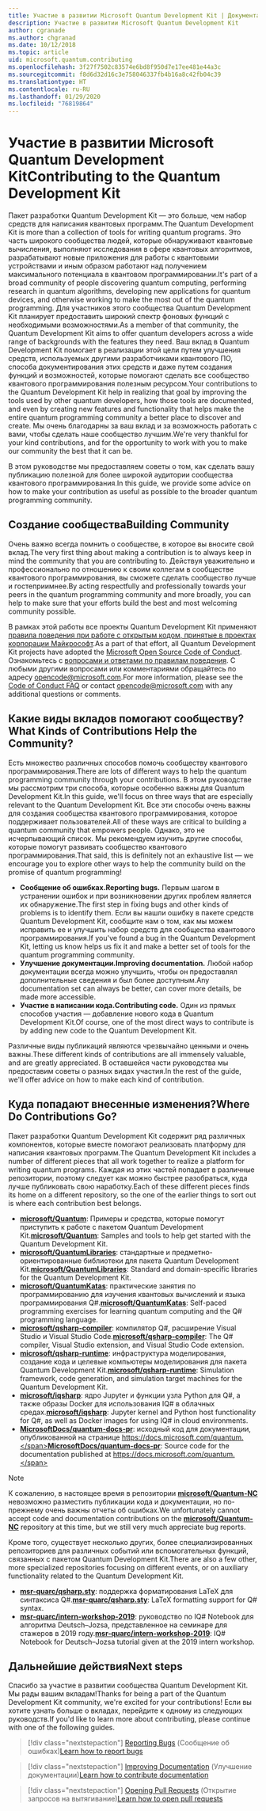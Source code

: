 ```yaml
---
title: Участие в развитии Microsoft Quantum Development Kit | Документация Майкрософт
description: Участие в развитии Microsoft Quantum Development Kit
author: cgranade
ms.author: chgranad
ms.date: 10/12/2018
ms.topic: article
uid: microsoft.quantum.contributing
ms.openlocfilehash: 3f27f7502c83574e6bd8f950d7e17ee481e44a3c
ms.sourcegitcommit: f8d6d32d16c3e758046337fb4b16a8c42fb04c39
ms.translationtype: HT
ms.contentlocale: ru-RU
ms.lasthandoff: 01/29/2020
ms.locfileid: "76819864"
---
```

# <a name="contributing-to-the-quantum-development-kit"></a><span data-ttu-id="4830f-103">Участие в развитии Microsoft Quantum Development Kit</span><span class="sxs-lookup"><span data-stu-id="4830f-103">Contributing to the Quantum Development Kit</span></span> #

<span data-ttu-id="4830f-104">Пакет разработки Quantum Development Kit — это больше, чем набор средств для написания квантовых программ.</span><span class="sxs-lookup"><span data-stu-id="4830f-104">The Quantum Development Kit is more than a collection of tools for writing quantum programs.</span></span>
<span data-ttu-id="4830f-105">Это часть широкого сообщества людей, которые обнаруживают квантовые вычисления, выполняют исследования в сфере квантовых алгоритмов, разрабатывают новые приложения для работы с квантовыми устройствами и иным образом работают над получением максимального потенциала в квантовом программировании.</span><span class="sxs-lookup"><span data-stu-id="4830f-105">It's part of a broad community of people discovering quantum computing, performing research in quantum algorithms, developing new applications for quantum devices, and otherwise working to make the most out of the quantum programming.</span></span>
<span data-ttu-id="4830f-106">Для участников этого сообщества Quantum Development Kit планирует предоставить широкий спектр фоновых функций с необходимыми возможностями.</span><span class="sxs-lookup"><span data-stu-id="4830f-106">As a member of that community, the Quantum Development Kit aims to offer quantum developers across a wide range of backgrounds with the features they need.</span></span>
<span data-ttu-id="4830f-107">Ваш вклад в Quantum Development Kit помогает в реализации этой цели путем улучшения средств, используемых другими разработчиками квантового ПО, способа документирования этих средств и даже путем создания функций и возможностей, которые помогают сделать все сообщество квантового программирования полезным ресурсом.</span><span class="sxs-lookup"><span data-stu-id="4830f-107">Your contributions to the Quantum Development Kit help in realizing that goal by improving the tools used by other quantum developers, how those tools are documented, and even by creating new features and functionality that helps make the entire quantum programming community a better place to discover and create.</span></span>
<span data-ttu-id="4830f-108">Мы очень благодарны за ваш вклад и за возможность работать с вами, чтобы сделать наше сообщество лучшим.</span><span class="sxs-lookup"><span data-stu-id="4830f-108">We're very thankful for your kind contributions, and for the opportunity to work with you to make our community the best that it can be.</span></span>

<span data-ttu-id="4830f-109">В этом руководстве мы предоставляем советы о том, как сделать вашу публикацию полезной для более широкой аудитории сообщества квантового программирования.</span><span class="sxs-lookup"><span data-stu-id="4830f-109">In this guide, we provide some advice on how to make your contribution as useful as possible to the broader quantum programming community.</span></span>

## <a name="building-community"></a><span data-ttu-id="4830f-110">Создание сообщества</span><span class="sxs-lookup"><span data-stu-id="4830f-110">Building Community</span></span> ##

<span data-ttu-id="4830f-111">Очень важно всегда помнить о сообществе, в которое вы вносите свой вклад.</span><span class="sxs-lookup"><span data-stu-id="4830f-111">The very first thing about making a contribution is to always keep in mind the community that you are contributing to.</span></span>
<span data-ttu-id="4830f-112">Действуя уважительно и профессионально по отношению к своим коллегам в сообществе квантового программирования, вы сможете сделать сообщество лучше и гостеприимнее.</span><span class="sxs-lookup"><span data-stu-id="4830f-112">By acting respectfully and professionally towards your peers in the quantum programming community and more broadly, you can help to make sure that your efforts build the best and most welcoming community possible.</span></span>

<span data-ttu-id="4830f-113">В рамках этой работы все проекты Quantum Development Kit применяют [правила поведения при работе с открытым кодом, принятые в проектах корпорации Майкрософт](https://opensource.microsoft.com/codeofconduct/).</span><span class="sxs-lookup"><span data-stu-id="4830f-113">As a part of that effort, all Quantum Development Kit projects have adopted the [Microsoft Open Source Code of Conduct](https://opensource.microsoft.com/codeofconduct/).</span></span>
<span data-ttu-id="4830f-114">Ознакомьтесь с [вопросами и ответами по правилам поведения](https://opensource.microsoft.com/codeofconduct/faq/). С любыми другими вопросами или комментариями обращайтесь по адресу [opencode@microsoft.com](mailto:opencode@microsoft.com).</span><span class="sxs-lookup"><span data-stu-id="4830f-114">For more information, please see the [Code of Conduct FAQ](https://opensource.microsoft.com/codeofconduct/faq/) or contact [opencode@microsoft.com](mailto:opencode@microsoft.com) with any additional questions or comments.</span></span>

## <a name="what-kinds-of-contributions-help-the-community"></a><span data-ttu-id="4830f-115">Какие виды вкладов помогают сообществу?</span><span class="sxs-lookup"><span data-stu-id="4830f-115">What Kinds of Contributions Help the Community?</span></span> ##

<span data-ttu-id="4830f-116">Есть множество различных способов помочь сообществу квантового программирования.</span><span class="sxs-lookup"><span data-stu-id="4830f-116">There are lots of different ways to help the quantum programming community through your contributions.</span></span>
<span data-ttu-id="4830f-117">В этом руководстве мы рассмотрим три способа, которые особенно важны для Quantum Development Kit.</span><span class="sxs-lookup"><span data-stu-id="4830f-117">In this guide, we'll focus on three ways that are especially relevant to the Quantum Development Kit.</span></span>
<span data-ttu-id="4830f-118">Все эти способы очень важны для создания сообщества квантового программирования, которое поддерживает пользователей.</span><span class="sxs-lookup"><span data-stu-id="4830f-118">All of these ways are critical to building a quantum community that empowers people.</span></span>
<span data-ttu-id="4830f-119">Однако, это не исчерпывающий список. Мы рекомендуем изучить другие способы, которые помогут развивать сообщество квантового программирования.</span><span class="sxs-lookup"><span data-stu-id="4830f-119">That said, this is definitely not an exhaustive list — we encourage you to explore other ways to help the community build on the promise of quantum programming!</span></span>

- <span data-ttu-id="4830f-120">**Сообщение об ошибках.**</span><span class="sxs-lookup"><span data-stu-id="4830f-120">**Reporting bugs.**</span></span> <span data-ttu-id="4830f-121">Первым шагом в устранении ошибок и при возникновении других проблем является их обнаружение.</span><span class="sxs-lookup"><span data-stu-id="4830f-121">The first step in fixing bugs and other kinds of problems is to identify them.</span></span> <span data-ttu-id="4830f-122">Если вы нашли ошибку в пакете средств Quantum Development Kit, сообщите нам о том, как мы можем исправить ее и улучшить набор средств для сообщества квантового программирования.</span><span class="sxs-lookup"><span data-stu-id="4830f-122">If you've found a bug in the Quantum Development Kit, letting us know helps us fix it and make a better set of tools for the quantum programming community.</span></span>
- <span data-ttu-id="4830f-123">**Улучшение документации.**</span><span class="sxs-lookup"><span data-stu-id="4830f-123">**Improving documentation.**</span></span> <span data-ttu-id="4830f-124">Любой набор документации всегда можно улучшить, чтобы он предоставлял дополнительные сведения и был более доступным.</span><span class="sxs-lookup"><span data-stu-id="4830f-124">Any documentation set can always be better, can cover more details, be made more accessible.</span></span>
- <span data-ttu-id="4830f-125">**Участие в написании кода.**</span><span class="sxs-lookup"><span data-stu-id="4830f-125">**Contributing code.**</span></span> <span data-ttu-id="4830f-126">Один из прямых способов участия — добавление нового кода в Quantum Development Kit.</span><span class="sxs-lookup"><span data-stu-id="4830f-126">Of course, one of the most direct ways to contribute is by adding new code to the Quantum Development Kit.</span></span>

<span data-ttu-id="4830f-127">Различные виды публикаций являются чрезвычайно ценными и очень важны.</span><span class="sxs-lookup"><span data-stu-id="4830f-127">These different kinds of contributions are all immensely valuable, and are greatly appreciated.</span></span>
<span data-ttu-id="4830f-128">В оставшейся части руководства мы предоставим советы о разных видах участия.</span><span class="sxs-lookup"><span data-stu-id="4830f-128">In the rest of the guide, we'll offer advice on how to make each kind of contribution.</span></span>

## <a name="where-do-contributions-go"></a><span data-ttu-id="4830f-129">Куда попадают внесенные изменения?</span><span class="sxs-lookup"><span data-stu-id="4830f-129">Where Do Contributions Go?</span></span> ##

<span data-ttu-id="4830f-130">Пакет разработки Quantum Development Kit содержит ряд различных компонентов, которые вместе помогают реализовать платформу для написания квантовых программ.</span><span class="sxs-lookup"><span data-stu-id="4830f-130">The Quantum Development Kit includes a number of different pieces that all work together to realize a platform for writing quantum programs.</span></span>
<span data-ttu-id="4830f-131">Каждая из этих частей попадает в различные репозитории, поэтому следует как можно быстрее разобраться, куда лучше публиковать свою наработку.</span><span class="sxs-lookup"><span data-stu-id="4830f-131">Each of these different pieces finds its home on a different repository, so the one of the earlier things to sort out is where each contribution best belongs.</span></span>

- <span data-ttu-id="4830f-132">[**microsoft/Quantum**](https://github.com/Microsoft/Quantum): Примеры и средства, которые помогут приступить к работе с пакетом Quantum Development Kit.</span><span class="sxs-lookup"><span data-stu-id="4830f-132">[**microsoft/Quantum**](https://github.com/Microsoft/Quantum): Samples and tools to help get started with the Quantum Development Kit.</span></span>
- <span data-ttu-id="4830f-133">[**microsoft/QuantumLibraries**](https://github.com/Microsoft/QuantumLibraries): стандартные и предметно-ориентированные библиотеки для пакета Quantum Development Kit.</span><span class="sxs-lookup"><span data-stu-id="4830f-133">[**microsoft/QuantumLibraries**](https://github.com/Microsoft/QuantumLibraries): Standard and domain-specific libraries for the Quantum Development Kit.</span></span>
- <span data-ttu-id="4830f-134">[**microsoft/QuantumKatas**](https://github.com/Microsoft/QuantumKatas): практические занятия по программированию для изучения квантовых вычислений и языка программирования Q#.</span><span class="sxs-lookup"><span data-stu-id="4830f-134">[**microsoft/QuantumKatas**](https://github.com/Microsoft/QuantumKatas): Self-paced programming exercises for learning quantum computing and the Q# programming language.</span></span>
- <span data-ttu-id="4830f-135">[**microsoft/qsharp-compiler**](https://github.com/microsoft/qsharp-compiler): компилятор Q#, расширение Visual Studio и Visual Studio Code.</span><span class="sxs-lookup"><span data-stu-id="4830f-135">[**microsoft/qsharp-compiler**](https://github.com/microsoft/qsharp-compiler): The Q# compiler, Visual Studio extension, and Visual Studio Code extension.</span></span>
- <span data-ttu-id="4830f-136">[**microsoft/qsharp-runtime**](https://github.com/microsoft/qsharp-runtime): инфраструктура моделирования, создание кода и целевые компьютеры моделирования для пакета Quantum Development Kit.</span><span class="sxs-lookup"><span data-stu-id="4830f-136">[**microsoft/qsharp-runtime**](https://github.com/microsoft/qsharp-runtime): Simulation framework, code generation, and simulation target machines for the Quantum Development Kit.</span></span>
- <span data-ttu-id="4830f-137">[**microsoft/iqsharp**](https://github.com/microsoft/iqsharp): ядро Jupyter и функции узла Python для Q#, а также образы Docker для использования IQ# в облачных средах.</span><span class="sxs-lookup"><span data-stu-id="4830f-137">[**microsoft/iqsharp**](https://github.com/microsoft/iqsharp): Jupyter kernel and Python host functionality for Q#, as well as Docker images for using IQ# in cloud environments.</span></span>
- <span data-ttu-id="4830f-138">[**MicrosoftDocs/quantum-docs-pr**](https://github.com/MicrosoftDocs/quantum-docs-pr): исходный код для документации, опубликованной на странице https://docs.microsoft.com/quantum.</span><span class="sxs-lookup"><span data-stu-id="4830f-138">[**MicrosoftDocs/quantum-docs-pr**](https://github.com/MicrosoftDocs/quantum-docs-pr): Source code for the documentation published at https://docs.microsoft.com/quantum.</span></span>

> [!NOTE]
> <span data-ttu-id="4830f-139">К сожалению, в настоящее время в репозитории [**microsoft/Quantum-NC**](https://github.com/microsoft/Quantum-NC) невозможно разместить публикации кода и документации, но по-прежнему очень важны отчеты об ошибках.</span><span class="sxs-lookup"><span data-stu-id="4830f-139">We unfortunately cannot accept code and documentation contributions on the [**microsoft/Quantum-NC**](https://github.com/microsoft/Quantum-NC) repository at this time, but we still very much appreciate bug reports.</span></span>

<span data-ttu-id="4830f-140">Кроме того, существует несколько других, более специализированных репозиториев для различных событий или вспомогательных функций, связанных с пакетом Quantum Development Kit.</span><span class="sxs-lookup"><span data-stu-id="4830f-140">There are also a few other, more specialized repositories focusing on different events, or on auxiliary functionality related to the Quantum Development Kit.</span></span>

- <span data-ttu-id="4830f-141">[**msr-quarc/qsharp.sty**](https://github.com/msr-quarc/qsharp.sty): поддержка форматирования LaTeX для синтаксиса Q#.</span><span class="sxs-lookup"><span data-stu-id="4830f-141">[**msr-quarc/qsharp.sty**](https://github.com/msr-quarc/qsharp.sty): LaTeX formatting support for Q# syntax.</span></span>
- <span data-ttu-id="4830f-142">[**msr-quarc/intern-workshop-2019**](https://github.com/msr-quarc/intern-workshop-2019): руководство по IQ# Notebook для алгоритма Deutsch–Jozsa, представленное на семинаре для стажеров в 2019 году.</span><span class="sxs-lookup"><span data-stu-id="4830f-142">[**msr-quarc/intern-workshop-2019**](https://github.com/msr-quarc/intern-workshop-2019): IQ# Notebook for Deutsch–Jozsa tutorial given at the 2019 intern workshop.</span></span>

## <a name="next-steps"></a><span data-ttu-id="4830f-143">Дальнейшие действия</span><span class="sxs-lookup"><span data-stu-id="4830f-143">Next steps</span></span> ##

<span data-ttu-id="4830f-144">Спасибо за участие в развитии сообщества Quantum Development Kit. Мы рады вашим вкладам!</span><span class="sxs-lookup"><span data-stu-id="4830f-144">Thanks for being a part of the Quantum Development Kit community, we're excited for your contributions!</span></span>
<span data-ttu-id="4830f-145">Если вы хотите узнать больше о вкладах, перейдите к одному из следующих руководств.</span><span class="sxs-lookup"><span data-stu-id="4830f-145">If you'd like to learn more about contributing, please continue with one of the following guides.</span></span>

> [!div class="nextstepaction"]
> <span data-ttu-id="4830f-146">[Reporting Bugs](xref:microsoft.quantum.contributing.reporting) (Сообщение об ошибках)</span><span class="sxs-lookup"><span data-stu-id="4830f-146">[Learn how to report bugs](xref:microsoft.quantum.contributing.reporting)</span></span>

> [!div class="nextstepaction"]
> <span data-ttu-id="4830f-147">[Improving Documentation](xref:microsoft.quantum.contributing.docs) (Улучшение документации)</span><span class="sxs-lookup"><span data-stu-id="4830f-147">[Learn how to contribute documentation](xref:microsoft.quantum.contributing.docs)</span></span>

> [!div class="nextstepaction"]
> <span data-ttu-id="4830f-148">[Opening Pull Requests](xref:microsoft.quantum.contributing.pulls) (Открытие запросов на вытягивание)</span><span class="sxs-lookup"><span data-stu-id="4830f-148">[Learn how to open pull requests](xref:microsoft.quantum.contributing.pulls)</span></span>


